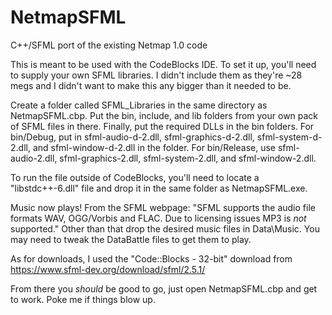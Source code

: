 # NetmapSFML
C++/SFML port of the existing Netmap 1.0 code

This is meant to be used with the CodeBlocks IDE.  To set it up, you'll need to supply your own SFML libraries.  I didn't include them as they're ~28 megs and I didn't want to make this any bigger than it needed to be.

Create a folder called SFML_Libraries in the same directory as NetmapSFML.cbp.  Put the bin, include, and lib folders from your own pack of SFML files in there.  Finally, put the required DLLs in the bin folders.  For bin/Debug, put in sfml-audio-d-2.dll, sfml-graphics-d-2.dll, sfml-system-d-2.dll, and sfml-window-d-2.dll in the folder.  For bin/Release, use sfml-audio-2.dll, sfml-graphics-2.dll, sfml-system-2.dll, and sfml-window-2.dll.

To run the file outside of CodeBlocks, you'll need to locate a "libstdc++-6.dll" file and drop it in the same folder as NetmapSFML.exe.

Music now plays!  From the SFML webpage:  "SFML supports the audio file formats WAV, OGG/Vorbis and FLAC. Due to licensing issues MP3 is *not* supported."  Other than that drop the desired music files in Data\Music.  You may need to tweak the DataBattle files to get them to play.

As for downloads, I used the "Code::Blocks - 32-bit" download from https://www.sfml-dev.org/download/sfml/2.5.1/

From there you _should_ be good to go, just open NetmapSFML.cbp and get to work.  Poke me if things blow up.